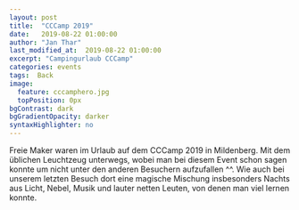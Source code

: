 ```yaml
---
layout: post
title:  "CCCamp 2019"
date:   2019-08-22 01:00:00
author: "Jan Thar"
last_modified_at:  2019-08-22 01:00:00
excerpt: "Campingurlaub CCCamp"
categories: events
tags:  Back
image:
  feature: cccamphero.jpg
  topPosition: 0px
bgContrast: dark
bgGradientOpacity: darker
syntaxHighlighter: no
---
```

Freie Maker waren im Urlaub auf dem CCCamp 2019 in Mildenberg. Mit dem üblichen Leuchtzeug unterwegs, wobei man bei diesem Event schon sagen konnte um nicht unter den anderen Besuchern aufzufallen ^^. Wie auch bei unserem letzten Besuch dort eine magische Mischung insbesonders Nachts aus Licht, Nebel, Musik und lauter netten Leuten, von denen man viel lernen konnte. 
